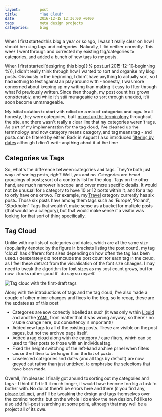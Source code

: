 ```yaml
---
layout:         post
title:          "Tag Cloud"
date:           2016-12-15 12:30:00 +0000
tags:           meta design projects
categories:     blog
---
```


When I first started this blog a year or so ago, I wasn't really clear on how I should be using tags and categories. Naturally, I did neither correctly. This week I went through and corrected my existing tag/categories to categories, and added a bunch of new tags to my posts.

<!-- Read More -->

When I first started [designing this blog]({% post_url 2015-12-10-beginning %}), I didn't really think through how I wanted to sort and organise my blog posts. Obviously in the beginning, I didn't have anything to actually sort, so I had nothing to test against an play around with - honestly, I was more concerned about keeping up my writing than making it easy to filter through what I'd previously written. Since then though, my post count has grown considerably, and while it's still manageable to sort through unaided, it'll soon become unmanageable.

My initial solution to start with relied on a mix of categories and tags. In all honesty, they were categories, but I [mixed up the terminology][commit-change-tags-to-categories] throughout the site, and there wasn't really a clear line that my categories weren't tags. As part of my implementation for the tag cloud, I've cleaned up the terminology, and now category means category, and tag means tag - and posts can be filtered by either. Back in August I also introduced [filtering by dates][commit-filter-by-date] although I didn't write anything about it at the time.

## Categories vs Tags

So, what's the difference between categories and tags. They're both just ways of sorting posts, right? Well, yes and no. Categories are broad groupings of posts; sort of a contents list for the blog. Tags on the other hand, are much narrower in scope, and cover more specific details. It would not be unusual for a category to have 10 or 12 posts within it, and for a tag to only have one or two. For example, my [Travel][travel-category-posts] category currently has six posts. Those six posts have among them tags such as 'Europe', 'Poland', 'Stockholm'. Tags that wouldn't make sense as a bucket for multiple posts (that would be a category), but that would make sense if a visitor was looking for that sort of thing specifically.

## Tag Cloud

Unlike with my lists of categories and dates, which are all the same size (popularity denoted by the figure in brackets listing the post count), my tag 'cloud' has different font sizes depending on how often the tag has been used. I deliberately did not include the post count for each tag in the cloud, as I feel these detract from the visualisation of the font size changes. I may need to tweak the algorithm for font sizes as my post count grows, but for now it looks rather good if I do say so myself.

![Tag cloud with the first-draft tags]({{site.baseurl}}/assets/img/tag-cloud.jpg)

Along with the introductions of tags and the tag cloud, I've also made a couple of other minor changes and fixes to the blog, so to recap, these are the updates as of this post:

- Categories are now correctly labelled as such (it was only within [Liquid][liquid-link] and and the [YAML][yaml-link] front matter that it was wrong anyway, so there's no visible change here, but consistency is important!)
- Added new tags to all of the existing posts. These are visible on the post pages, but not the archive page itself.
- Added a tag cloud along with the category / date filters, which can be used to filter posts to those with an individual tag.
- Fixed the height switching of the left-hand archive panel when filters cause the filters to be longer than the list of posts.
- Unselected categories and dates (and all tags by default) are now greyed out rather than just unticked, to emphasise the selections that have been made.

Overall, I'm pleased I finally got around to sorting out my categories and tags - I think if I'd left it much longer, it would have become too big a task to bother with. No doubt there'll be errors here and there (if you find any, [please tell me][github-bug-report]), and I'll be tweaking the design and tags themselves over the coming months, but on the whole I do enjoy the new design. I'd like to also add full-post searching at some point, although that may well be a project all of its own.

[commit-change-tags-to-categories]: https://github.com/CameronD17/blog/commit/ee4bdee9abe78101bf1f9706e4a49a0473c9e5b8
[commit-filter-by-date]: https://github.com/CameronD17/blog/commit/ee4bdee9abe78101bf1f9706e4a49a0473c9e5b8
[travel-category-posts]: http://blog.camerondoyle.co.uk/#travel
[liquid-link]: https://shopify.github.io/liquid/
[yaml-link]: http://yaml.org/
[github-bug-report]: https://github.com/CameronD17/blog/issues